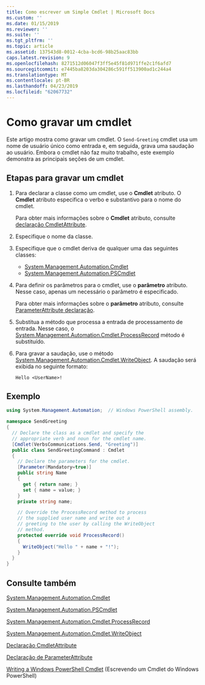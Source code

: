 ```yaml
---
title: Como escrever um Simple Cmdlet | Microsoft Docs
ms.custom: ''
ms.date: 01/15/2019
ms.reviewer: ''
ms.suite: ''
ms.tgt_pltfrm: ''
ms.topic: article
ms.assetid: 137543d8-0012-4cba-bcd6-98b25aac83bb
caps.latest.revision: 9
ms.openlocfilehash: 8271512d06047f3ff5e45f81d971ffe2c1f6afd7
ms.sourcegitcommit: e7445ba8203da304286c591ff513900ad1c244a4
ms.translationtype: MT
ms.contentlocale: pt-BR
ms.lasthandoff: 04/23/2019
ms.locfileid: "62067732"
---
```

# <a name="how-to-write-a-cmdlet"></a>Como gravar um cmdlet

Este artigo mostra como gravar um cmdlet. O `Send-Greeting` cmdlet usa um nome de usuário único como entrada e, em seguida, grava uma saudação ao usuário. Embora o cmdlet não faz muito trabalho, este exemplo demonstra as principais seções de um cmdlet.

## <a name="steps-to-write-a-cmdlet"></a>Etapas para gravar um cmdlet

1. Para declarar a classe como um cmdlet, use o **Cmdlet** atributo. O **Cmdlet** atributo especifica o verbo e substantivo para o nome do cmdlet.

   Para obter mais informações sobre o **Cmdlet** atributo, consulte [declaração CmdletAttribute](cmdlet-attribute-declaration.md).

2. Especifique o nome da classe.

3. Especifique que o cmdlet deriva de qualquer uma das seguintes classes:

   * [System.Management.Automation.Cmdlet](/dotnet/api/System.Management.Automation.Cmdlet)
   * [System.Management.Automation.PSCmdlet](/dotnet/api/System.Management.Automation.PSCmdlet)

4. Para definir os parâmetros para o cmdlet, use o **parâmetro** atributo. Nesse caso, apenas um necessário o parâmetro é especificado.

   Para obter mais informações sobre o **parâmetro** atributo, consulte [ParameterAttribute declaração](parameter-attribute-declaration.md).

5. Substitua a método que processa a entrada de processamento de entrada. Nesse caso, o [System.Management.Automation.Cmdlet.ProcessRecord](/dotnet/api/System.Management.Automation.Cmdlet.ProcessRecord) método é substituído.

6. Para gravar a saudação, use o método [System.Management.Automation.Cmdlet.WriteObject](/dotnet/api/System.Management.Automation.Cmdlet.WriteObject).
   A saudação será exibida no seguinte formato:

   ```Output
   Hello <UserName>!
   ```

## <a name="example"></a>Exemplo

```csharp
using System.Management.Automation;  // Windows PowerShell assembly.

namespace SendGreeting
{
  // Declare the class as a cmdlet and specify the
  // appropriate verb and noun for the cmdlet name.
  [Cmdlet(VerbsCommunications.Send, "Greeting")]
  public class SendGreetingCommand : Cmdlet
  {
    // Declare the parameters for the cmdlet.
    [Parameter(Mandatory=true)]
    public string Name
    {
      get { return name; }
      set { name = value; }
    }
    private string name;

    // Override the ProcessRecord method to process
    // the supplied user name and write out a
    // greeting to the user by calling the WriteObject
    // method.
    protected override void ProcessRecord()
    {
      WriteObject("Hello " + name + "!");
    }
  }
}
```

## <a name="see-also"></a>Consulte também

[System.Management.Automation.Cmdlet](/dotnet/api/System.Management.Automation.Cmdlet)

[System.Management.Automation.PSCmdlet](/dotnet/api/System.Management.Automation.PSCmdlet)

[System.Management.Automation.Cmdlet.ProcessRecord](/dotnet/api/System.Management.Automation.Cmdlet.ProcessRecord)

[System.Management.Automation.Cmdlet.WriteObject](/dotnet/api/System.Management.Automation.Cmdlet.WriteObject)

[Declaração CmdletAttribute](cmdlet-attribute-declaration.md)

[Declaração de ParameterAttribute](parameter-attribute-declaration.md)

[Writing a Windows PowerShell Cmdlet](writing-a-windows-powershell-cmdlet.md) (Escrevendo um Cmdlet do Windows PowerShell)